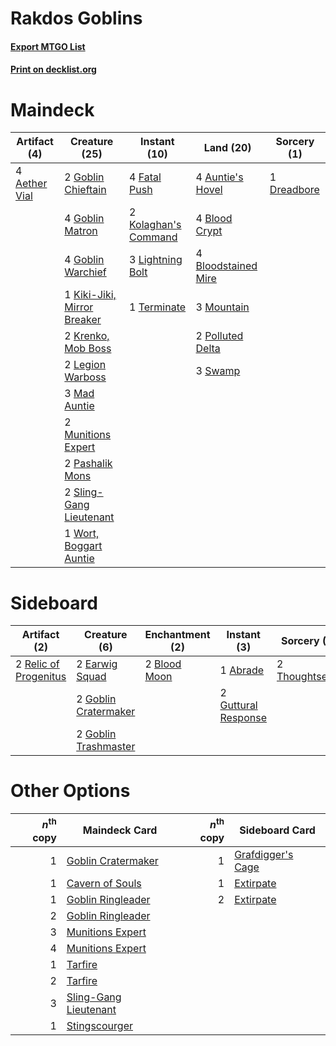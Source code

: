 # Rakdos Goblins

#### [Export MTGO List](../collection/Rakdos%20Goblins/Rakdos%20Goblins.txt)
#### [Print on decklist.org](http://decklist.org/?deckmain=4%09Aether%20Vial%0A4%09Auntie's%20Hovel%0A4%09Blood%20Crypt%0A4%09Bloodstained%20Mire%0A1%09Dreadbore%0A4%09Fatal%20Push%0A2%09Goblin%20Chieftain%0A4%09Goblin%20Matron%0A4%09Goblin%20Warchief%0A1%09Kiki-Jiki,%20Mirror%20Breaker%0A2%09Kolaghan's%20Command%0A2%09Krenko,%20Mob%20Boss%0A2%09Legion%20Warboss%0A3%09Lightning%20Bolt%0A3%09Mad%20Auntie%0A3%09Mountain%0A2%09Munitions%20Expert%0A2%09Pashalik%20Mons%0A2%09Polluted%20Delta%0A2%09Sling-Gang%20Lieutenant%0A3%09Swamp%0A1%09Terminate%0A1%09Wort,%20Boggart%20Auntie&deckside=1%09Abrade%0A2%09Blood%20Moon%0A2%09Earwig%20Squad%0A2%09Goblin%20Cratermaker%0A2%09Goblin%20Trashmaster%0A2%09Guttural%20Response%0A2%09Relic%20of%20Progenitus%0A2%09Thoughtseize)
# Maindeck

|                                     Artifact (4)                                      |                                            Creature (25)                                            |                                         Instant (10)                                          |                                          Land (20)                                           |                                     Sorcery (1)                                      |
|---------------------------------------------------------------------------------------|-----------------------------------------------------------------------------------------------------|-----------------------------------------------------------------------------------------------|----------------------------------------------------------------------------------------------|--------------------------------------------------------------------------------------|
|4 [Aether Vial](http://gatherer.wizards.com/Pages/Card/Details.aspx?multiverseid=48146)|2 [Goblin Chieftain](http://gatherer.wizards.com/Pages/Card/Details.aspx?multiverseid=438481)        |4 [Fatal Push](http://gatherer.wizards.com/Pages/Card/Details.aspx?multiverseid=423724)        |4 [Auntie's Hovel](http://gatherer.wizards.com/Pages/Card/Details.aspx?multiverseid=153457)   |1 [Dreadbore](http://gatherer.wizards.com/Pages/Card/Details.aspx?multiverseid=430622)|
|                                                                                       |4 [Goblin Matron](http://gatherer.wizards.com/Pages/Card/Details.aspx?multiverseid=15810)            |2 [Kolaghan's Command](http://gatherer.wizards.com/Pages/Card/Details.aspx?multiverseid=394613)|4 [Blood Crypt](http://gatherer.wizards.com/Pages/Card/Details.aspx?multiverseid=97102)       |                                                                                      |
|                                                                                       |4 [Goblin Warchief](http://gatherer.wizards.com/Pages/Card/Details.aspx?multiverseid=157934)         |3 [Lightning Bolt](http://gatherer.wizards.com/Pages/Card/Details.aspx?multiverseid=806)       |4 [Bloodstained Mire](http://gatherer.wizards.com/Pages/Card/Details.aspx?multiverseid=405094)|                                                                                      |
|                                                                                       |1 [Kiki-Jiki, Mirror Breaker](http://gatherer.wizards.com/Pages/Card/Details.aspx?multiverseid=50321)|1 [Terminate](http://gatherer.wizards.com/Pages/Card/Details.aspx?multiverseid=176449)         |3 [Mountain](http://gatherer.wizards.com/Pages/Card/Details.aspx?multiverseid=439859)         |                                                                                      |
|                                                                                       |2 [Krenko, Mob Boss](http://gatherer.wizards.com/Pages/Card/Details.aspx?multiverseid=386339)        |                                                                                               |2 [Polluted Delta](http://gatherer.wizards.com/Pages/Card/Details.aspx?multiverseid=405104)   |                                                                                      |
|                                                                                       |2 [Legion Warboss](http://gatherer.wizards.com/Pages/Card/Details.aspx?multiverseid=452859)          |                                                                                               |3 [Swamp](http://gatherer.wizards.com/Pages/Card/Details.aspx?multiverseid=439858)            |                                                                                      |
|                                                                                       |3 [Mad Auntie](http://gatherer.wizards.com/Pages/Card/Details.aspx?multiverseid=139708)              |                                                                                               |                                                                                              |                                                                                      |
|                                                                                       |2 [Munitions Expert](http://gatherer.wizards.com/Pages/Card/Details.aspx?multiverseid=464158)        |                                                                                               |                                                                                              |                                                                                      |
|                                                                                       |2 [Pashalik Mons](http://gatherer.wizards.com/Pages/Card/Details.aspx?multiverseid=464087)           |                                                                                               |                                                                                              |                                                                                      |
|                                                                                       |2 [Sling-Gang Lieutenant](http://gatherer.wizards.com/Pages/Card/Details.aspx?multiverseid=464057)   |                                                                                               |                                                                                              |                                                                                      |
|                                                                                       |1 [Wort, Boggart Auntie](http://gatherer.wizards.com/Pages/Card/Details.aspx?multiverseid=140226)    |                                                                                               |                                                                                              |                                                                                      |


# Sideboard

|                                          Artifact (2)                                          |                                         Creature (6)                                          |                                   Enchantment (2)                                    |                                         Instant (3)                                          |                                       Sorcery (2)                                       |
|------------------------------------------------------------------------------------------------|-----------------------------------------------------------------------------------------------|--------------------------------------------------------------------------------------|----------------------------------------------------------------------------------------------|-----------------------------------------------------------------------------------------|
|2 [Relic of Progenitus](http://gatherer.wizards.com/Pages/Card/Details.aspx?multiverseid=174824)|2 [Earwig Squad](http://gatherer.wizards.com/Pages/Card/Details.aspx?multiverseid=370530)      |2 [Blood Moon](http://gatherer.wizards.com/Pages/Card/Details.aspx?multiverseid=45386)|1 [Abrade](http://gatherer.wizards.com/Pages/Card/Details.aspx?multiverseid=430772)           |2 [Thoughtseize](http://gatherer.wizards.com/Pages/Card/Details.aspx?multiverseid=438676)|
|                                                                                                |2 [Goblin Cratermaker](http://gatherer.wizards.com/Pages/Card/Details.aspx?multiverseid=452853)|                                                                                      |2 [Guttural Response](http://gatherer.wizards.com/Pages/Card/Details.aspx?multiverseid=426628)|                                                                                         |
|                                                                                                |2 [Goblin Trashmaster](http://gatherer.wizards.com/Pages/Card/Details.aspx?multiverseid=447280)|                                                                                      |                                                                                              |                                                                                         |


# Other Options

|*n*<sup>th</sup> copy|                                         Maindeck Card                                          |*n*<sup>th</sup> copy|                                       Sideboard Card                                       |
|--------------------:|------------------------------------------------------------------------------------------------|--------------------:|--------------------------------------------------------------------------------------------|
|                    1|[Goblin Cratermaker](http://gatherer.wizards.com/Pages/Card/Details.aspx?multiverseid=452853)   |                    1|[Grafdigger's Cage](http://gatherer.wizards.com/Pages/Card/Details.aspx?multiverseid=278452)|
|                    1|[Cavern of Souls](http://gatherer.wizards.com/Pages/Card/Details.aspx?multiverseid=278058)      |                    1|[Extirpate](http://gatherer.wizards.com/Pages/Card/Details.aspx?multiverseid=370384)        |
|                    1|[Goblin Ringleader](http://gatherer.wizards.com/Pages/Card/Details.aspx?multiverseid=27664)     |                    2|[Extirpate](http://gatherer.wizards.com/Pages/Card/Details.aspx?multiverseid=370384)        |
|                    2|[Goblin Ringleader](http://gatherer.wizards.com/Pages/Card/Details.aspx?multiverseid=27664)     |                     |                                                                                            |
|                    3|[Munitions Expert](http://gatherer.wizards.com/Pages/Card/Details.aspx?multiverseid=464158)     |                     |                                                                                            |
|                    4|[Munitions Expert](http://gatherer.wizards.com/Pages/Card/Details.aspx?multiverseid=464158)     |                     |                                                                                            |
|                    1|[Tarfire](http://gatherer.wizards.com/Pages/Card/Details.aspx?multiverseid=157921)              |                     |                                                                                            |
|                    2|[Tarfire](http://gatherer.wizards.com/Pages/Card/Details.aspx?multiverseid=157921)              |                     |                                                                                            |
|                    3|[Sling-Gang Lieutenant](http://gatherer.wizards.com/Pages/Card/Details.aspx?multiverseid=464057)|                     |                                                                                            |
|                    1|[Stingscourger](http://gatherer.wizards.com/Pages/Card/Details.aspx?multiverseid=413691)        |                     |                                                                                            |

